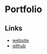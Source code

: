 # Portfolio

## Links
- [website](https://nikolaylemehov.github.io/portfolio/)
- [github](https://github.com/NikolayLemehov/portfolio)